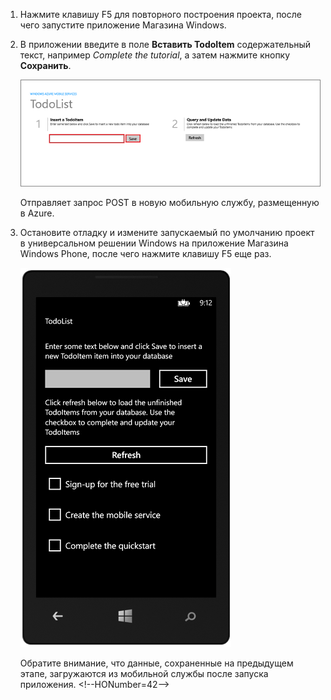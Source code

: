 ﻿
1. Нажмите клавишу F5 для повторного построения проекта, после чего запустите приложение Магазина Windows.

2. В приложении введите в поле **Вставить TodoItem** содержательный текст, например  *Complete the tutorial*, а затем нажмите кнопку **Сохранить**.

	![](./media/mobile-services-windows-universal-test-app/mobile-quickstart-startup.png)

	Отправляет запрос POST в новую мобильную службу, размещенную в Azure.

3. Остановите отладку и измените запускаемый по умолчанию проект в универсальном решении Windows на приложение Магазина Windows Phone, после чего нажмите клавишу F5 еще раз.

	![](./media/mobile-services-windows-universal-test-app/mobile-quickstart-completed-wp8.png)
	
	Обратите внимание, что данные, сохраненные на предыдущем этапе, загружаются из мобильной службы после запуска приложения.
\<!--HONumber=42-->
